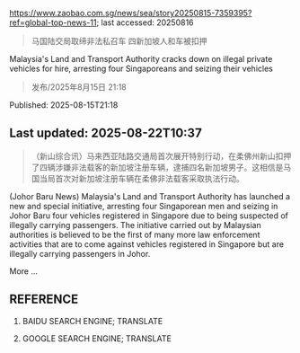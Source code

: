 https://www.zaobao.com.sg/news/sea/story20250815-7359395?ref=global-top-news-11; last accessed: 20250816

> 马国陆交局取缔非法私召车 四新加坡人和车被扣押

Malaysia's Land and Transport Authority cracks down on illegal private vehicles for hire, arresting four Singaporeans and seizing their vehicles

> 发布/2025年8月15日 21:18

Published: 2025-08-15T21:18

## Last updated: 2025-08-22T10:37

> （新山综合讯）马来西亚陆路交通局首次展开特别行动，在柔佛州新山扣押了四辆涉嫌非法载客的新加坡注册车辆，逮捕四名新加坡男子。这相信是马国当局首次对新加坡注册车辆在柔佛非法载客采取执法行动。

(Johor Baru News) Malaysia's Land and Transport Authority has launched a new and special initiative, arresting four Singaporean men and seizing in Johor Baru four vehicles registered in Singapore due to being suspected of illegally carrying passengers. The initiative carried out by Malaysian authorities is believed to be the first of many more law enforcement activities that are to come against vehicles registered in Singapore but are illegally carrying passengers in Johor.

More ...

## REFERENCE

1) BAIDU SEARCH ENGINE; TRANSLATE

2) GOOGLE SEARCH ENGINE; TRANSLATE
